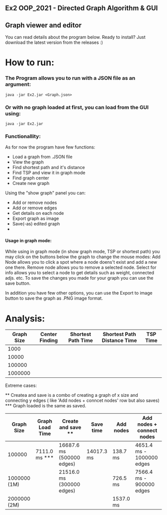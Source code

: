## Ex2 OOP_2021 - Directed Graph Algorithm & GUI

## Graph viewer and editor
You can read details about the program below.
Ready to install?
Just download the latest version from the releases :)

# How to run:
### The Program allows you to run with a JSON file as an argument:
```java -jar Ex2.jar <Graph.json>```
### Or with no graph loaded at first, you can load from the GUI using:
```java -jar Ex2.jar```
### Functionallity:

As for now the program have few functions:
* Load a graph from .JSON file
* View the graph
* Find shortest path and it's distance
* Find TSP and view it in graph mode
* Find graph center
* Create new graph
 
Using the "show graph" panel you can:
* Add or remove nodes
* Add or remove edges
* Get details on each node
* Export graph as image
* Save(-as) edited graph
* 
#### Usage in graph mode:
While using in graph mode (in show graph mode, TSP or shortest path) you may click on the buttons below the graph to change the mouse modes:
Add Node allows you to click a spot where a node doens't exist and add a new one there.
Remove node allows you to remove a selected node.
Select for info allows you to select a node to get details such as weight, connected adjs. etc.
To save the changes you made for your graph you can use the save button.

In addition you have few other options, you can use the Export to image button to save the graph as .PNG image format.


# Analysis:
|  Graph Size   | Center Finding  | Shortest Path Time | Shortest Path Distance Time |  TSP Time  | 
| ------------- | --------------- | ------------------ | --------------------------- |  --------- |
|   1000        |                 |                    |                             |            |
|   10000       |                 |                    |                             |            |
|   100000      |                 |                    |                             |            |
|   1000000     |                 |                    |                             |            |


Extreme cases:

** Createa and save is a combo of creating a graph of x size and connecting y edges ( like 'Add nodes + conncet nodes' row but also saves)
*** Graph loaded is the same as saved.

|   Graph Size   | Graph Load Time | Create and save **      |  Save time  |     Add nodes  |       Add nodes  + connect nodes          |
| -------------- | --------------- | ----------------------- | ----------- |   ------------ |-------------------------------------------|
|  100000        | 7111.0 ms ***   |16687.6 ms (500000 edges)| 14017.3 ms  |    138.7 ms    |        4651.4 ms  - 1000000 edges         |
|  1000000 (1M)  |                 |21516.0 ms (300000 edges)|             |    726.5 ms    |         7566.4 ms  - 900000 edges         |
|  2000000 (2M)  |                 |                         |             |    1537.0 ms   |                                           |
